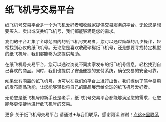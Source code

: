 # 纸飞机号交易平台

纸飞机号交易平台是一个为飞机爱好者和收藏家提供交易服务的平台。无论您是想要买入、卖出或交换纸飞机号，我们都能够满足您的需求。

我们的平台汇集了全球范围内的纸飞机号交易者，您可以通过简单的几步操作，轻松找到心仪的纸飞机号。无论您是喜欢收藏珍稀纸飞机号，还是想要寻找特定机型的纸飞机号，我们都能够为您提供帮助。

在纸飞机号交易平台，您可以通过浏览不同卖家发布的纸飞机号信息，轻松找到自己喜欢的商品。同时，我们也提供了安全便捷的支付系统，确保交易的安全可靠。

如果您有闲置的纸飞机号，也可以在我们的平台上进行出售。我们提供了简单易用的发布商品功能，让您能够轻松将自己的藏品展示给全球的纸飞机号爱好者。

无论您是纸飞机号的新手还是老手，纸飞机号交易平台都能够满足您的需求，让您能够更便捷地进行纸飞机号的交易。

更多 关于纸飞机号交易平台 请通过✈与我们联系，感谢阅读,谢谢！[点这✈里联系](https://lm.k02.cc)